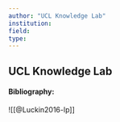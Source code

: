 ```yaml
---
author: "UCL Knowledge Lab"
institution:
field:
type:
---
```


## UCL Knowledge Lab
#### Bibliography:

![[@Luckin2016-lp]]